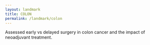 ```yaml
---
layout: landmark
title: COLON
permalink: /landmark/colon
---
```


Assessed early vs delayed surgery in colon cancer and the impact of neoadjuvant treatment.

